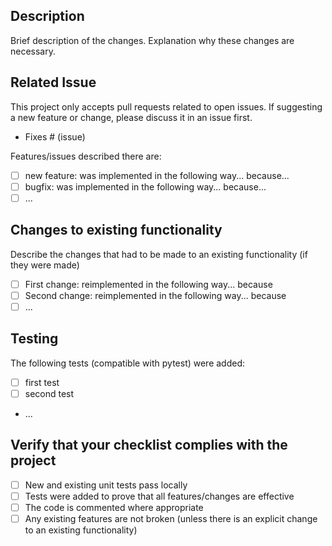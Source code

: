 ## Description

Brief description of the changes. Explanation why these changes are necessary.

## Related Issue

This project only accepts pull requests related to open issues. If suggesting a new feature or change, please discuss it in an issue first.

- Fixes # (issue)

Features/issues described there are:
- [ ] new feature: was implemented in the following way... because...
- [ ] bugfix: was implemented in the following way... because...
- [ ] ...

## Changes to existing functionality

Describe the changes that had to be made to an existing functionality (if they were made)

- [ ] First change: reimplemented in the following way... because
- [ ] Second change: reimplemented in the following way... because
- [ ] ...

## Testing
 The following tests (compatible with pytest) were added: 
 - [ ] first test
 - [ ] second test
 - ...
   
## Verify that your checklist complies with the project
- [ ] New and existing unit tests pass locally
- [ ] Tests were added to prove that all features/changes are effective
- [ ] The code is commented where appropriate
- [ ] Any existing features are not broken (unless there is an explicit change to an existing functionality)
